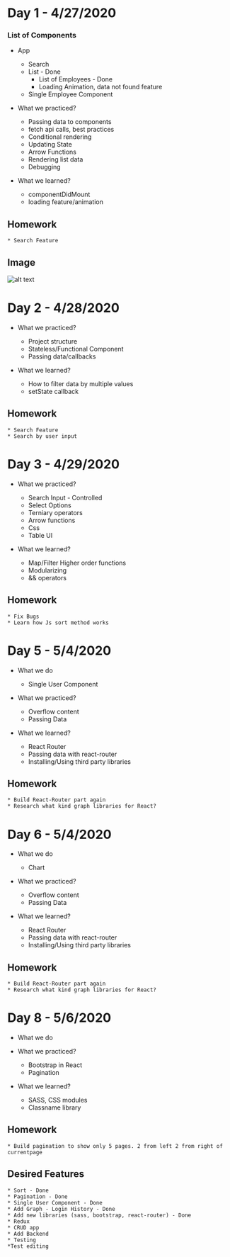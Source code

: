 # Day 1 - 4/27/2020

### List of Components

* App
    * Search
    * List - Done
        * List of Employees - Done
        * Loading Animation, data not found feature
    * Single Employee Component

* What we practiced?
    * Passing data to components
    * fetch api calls, best practices
    * Conditional rendering
    * Updating State
    * Arrow Functions
    * Rendering list data
    * Debugging

* What we learned?
    * componentDidMount
    * loading feature/animation


## Homework
    * Search Feature


## Image
![alt text](search.png "Search")


# Day 2 - 4/28/2020

* What we practiced?
    * Project structure
    * Stateless/Functional Component
    * Passing data/callbacks

* What we learned?
    * How to filter data by multiple values
    * setState callback


## Homework
    * Search Feature
    * Search by user input 

# Day 3 - 4/29/2020
* What we practiced?
    * Search Input - Controlled
    * Select Options
    * Terniary operators
    * Arrow functions
    * Css
    * Table UI

* What we learned?
    * Map/Filter Higher order functions
    * Modularizing
    * && operators


## Homework
    * Fix Bugs
    * Learn how Js sort method works


# Day 5 - 5/4/2020

* What we do
    * Single User Component

* What we practiced?
    * Overflow content
    * Passing Data

* What we learned?
    * React Router
    * Passing data with react-router
    * Installing/Using third party libraries

## Homework
    * Build React-Router part again
    * Research what kind graph libraries for React?

# Day 6 - 5/4/2020

* What we do
    * Chart

* What we practiced?
    * Overflow content
    * Passing Data

* What we learned?
    * React Router
    * Passing data with react-router
    * Installing/Using third party libraries

## Homework
    * Build React-Router part again
    * Research what kind graph libraries for React?

# Day 8 - 5/6/2020

* What we do

* What we practiced?
    * Bootstrap in React
    * Pagination

* What we learned?
    * SASS, CSS modules
    * Classname library

## Homework
    * Build pagination to show only 5 pages. 2 from left 2 from right of currentpage



## Desired Features
    * Sort - Done
    * Pagination - Done
    * Single User Component - Done
    * Add Graph - Login History - Done
    * Add new libraries (sass, bootstrap, react-router) - Done
    * Redux
    * CRUD app
    * Add Backend
    * Testing
    *Test editing
